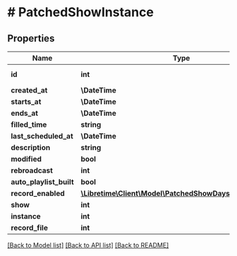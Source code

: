# # PatchedShowInstance

## Properties

Name | Type | Description | Notes
------------ | ------------- | ------------- | -------------
**id** | **int** |  | [optional] [readonly]
**created_at** | **\DateTime** |  | [optional]
**starts_at** | **\DateTime** |  | [optional]
**ends_at** | **\DateTime** |  | [optional]
**filled_time** | **string** |  | [optional]
**last_scheduled_at** | **\DateTime** |  | [optional]
**description** | **string** |  | [optional]
**modified** | **bool** |  | [optional]
**rebroadcast** | **int** |  | [optional]
**auto_playlist_built** | **bool** |  | [optional]
**record_enabled** | [**\Libretime\Client\Model\PatchedShowDaysRecordEnabled**](PatchedShowDaysRecordEnabled.md) |  | [optional]
**show** | **int** |  | [optional]
**instance** | **int** |  | [optional]
**record_file** | **int** |  | [optional]

[[Back to Model list]](../../README.md#models) [[Back to API list]](../../README.md#endpoints) [[Back to README]](../../README.md)
